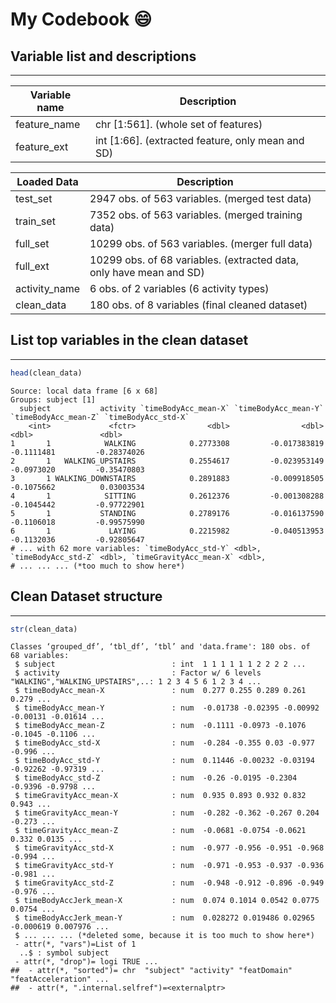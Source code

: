 My Codebook :smile:
========


## Variable list and descriptions
------------------------------

Variable name   | Description
----------------|------------
feature_name    | chr [1:561]. (whole set of features)
feature_ext     | int [1:66]. (extracted feature, only mean and SD)

Loaded Data     | Description
----------------|------------
test_set        | 2947 obs. of 563 variables. (merged test data)
train_set       | 7352 obs. of 563 variables. (merged training data)
full_set        | 10299 obs. of 563 variables. (merger full data)
full_ext        | 10299 obs. of 68 variables. (extracted data, only have mean and SD)
activity_name   | 6 obs. of 2 variables (6 activity types)
clean_data      | 180 obs. of 8 variables (final cleaned dataset)



## List top variables in the clean dataset
----------------------------------------

```r
head(clean_data)
```

```
Source: local data frame [6 x 68]
Groups: subject [1]
  subject           activity `timeBodyAcc_mean-X` `timeBodyAcc_mean-Y` `timeBodyAcc_mean-Z` `timeBodyAcc_std-X`
    <int>             <fctr>                <dbl>                <dbl>                <dbl>               <dbl>
1       1            WALKING            0.2773308         -0.017383819           -0.1111481         -0.28374026
2       1   WALKING_UPSTAIRS            0.2554617         -0.023953149           -0.0973020         -0.35470803
3       1 WALKING_DOWNSTAIRS            0.2891883         -0.009918505           -0.1075662          0.03003534
4       1            SITTING            0.2612376         -0.001308288           -0.1045442         -0.97722901
5       1           STANDING            0.2789176         -0.016137590           -0.1106018         -0.99575990
6       1             LAYING            0.2215982         -0.040513953           -0.1132036         -0.92805647
# ... with 62 more variables: `timeBodyAcc_std-Y` <dbl>, `timeBodyAcc_std-Z` <dbl>, `timeGravityAcc_mean-X` <dbl>,
# ... ... ... (*too much to show here*)
```

## Clean Dataset structure
-----------------

```r
str(clean_data)
```

```
Classes ‘grouped_df’, ‘tbl_df’, ‘tbl’ and 'data.frame':	180 obs. of  68 variables:
 $ subject                          : int  1 1 1 1 1 1 2 2 2 2 ...
 $ activity                         : Factor w/ 6 levels "WALKING","WALKING_UPSTAIRS",..: 1 2 3 4 5 6 1 2 3 4 ...
 $ timeBodyAcc_mean-X               : num  0.277 0.255 0.289 0.261 0.279 ...
 $ timeBodyAcc_mean-Y               : num  -0.01738 -0.02395 -0.00992 -0.00131 -0.01614 ...
 $ timeBodyAcc_mean-Z               : num  -0.1111 -0.0973 -0.1076 -0.1045 -0.1106 ...
 $ timeBodyAcc_std-X                : num  -0.284 -0.355 0.03 -0.977 -0.996 ...
 $ timeBodyAcc_std-Y                : num  0.11446 -0.00232 -0.03194 -0.92262 -0.97319 ...
 $ timeBodyAcc_std-Z                : num  -0.26 -0.0195 -0.2304 -0.9396 -0.9798 ...
 $ timeGravityAcc_mean-X            : num  0.935 0.893 0.932 0.832 0.943 ...
 $ timeGravityAcc_mean-Y            : num  -0.282 -0.362 -0.267 0.204 -0.273 ...
 $ timeGravityAcc_mean-Z            : num  -0.0681 -0.0754 -0.0621 0.332 0.0135 ...
 $ timeGravityAcc_std-X             : num  -0.977 -0.956 -0.951 -0.968 -0.994 ...
 $ timeGravityAcc_std-Y             : num  -0.971 -0.953 -0.937 -0.936 -0.981 ...
 $ timeGravityAcc_std-Z             : num  -0.948 -0.912 -0.896 -0.949 -0.976 ...
 $ timeBodyAccJerk_mean-X           : num  0.074 0.1014 0.0542 0.0775 0.0754 ...
 $ timeBodyAccJerk_mean-Y           : num  0.028272 0.019486 0.02965 -0.000619 0.007976 ...
 $ ... ... ... (*deleted some, because it is too much to show here*)
 - attr(*, "vars")=List of 1
  ..$ : symbol subject
 - attr(*, "drop")= logi TRUE ...
##  - attr(*, "sorted")= chr  "subject" "activity" "featDomain" "featAcceleration" ...
##  - attr(*, ".internal.selfref")=<externalptr>
```

